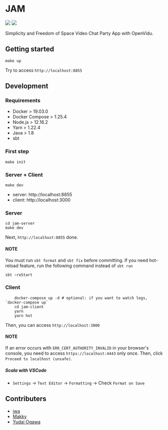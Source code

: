 # JAM

![](https://github.com/ignission/jam/workflows/build/badge.svg)
![](https://github.com/ignission/jam/workflows/docker%20image/badge.svg)

Simplicity and Freedom of Space Video Chat Party App with OpenVidu.

## Getting started

    make up

Try to access `http://localhost:8855`

## Development

### Requirements

- Docker > 19.03.0
- Docker Compose > 1.25.4
- Node.js > 12.16.2
- Yarn > 1.22.4
- Java > 1.8
- sbt

### First step

    make init

### Server + Client

    make dev

- server: http://localhost:8855
- client: http://localhost:3000

### Server

    cd jam-server
    make dev

Next, `http://localhost:8855` done.

#### NOTE

You must run `sbt format` and `sbt fix` before committing.
If you need hot-reload feature, run the following command instead of `sbt run`

    sbt ~reStart

### Client

```shell
    docker-compose up -d # optional: if you want to watch logs, `docker-compose up`
    cd jam-client
    yarn
    yarn hot
```

Then, you can access `http://localhost:3000`

#### NOTE

If an error occurs with `ERR_CERT_AUTHORITY_INVALID` in your browser's console,
you need to access `https://localhost:4443` only once.
Then, click `Proceed to localhost (unsafe)`.

##### Scala with VSCode

- `Settings` -> `Text Editor` -> `Formatting` -> Check `Format on Save`

## Contributers

- [iwa](https://github.com/mananyuki)
- [Makky](https://github.com/makotofukuda)
- [Yudai Ogawa](https://github.com/yudaiogawa)
